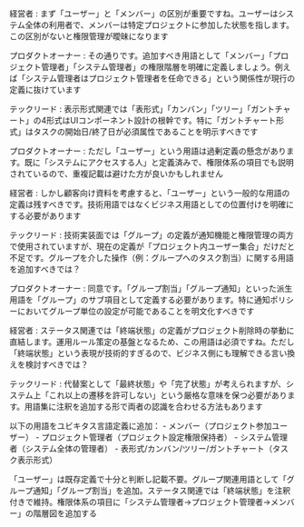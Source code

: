 <interaction>
経営者 : まず「ユーザー」と「メンバー」の区別が重要ですね。ユーザーはシステム全体の利用者で、メンバーは特定プロジェクトに参加した状態を指します。この区別がないと権限管理が曖昧になります

プロダクトオーナー : その通りです。追加すべき用語として「メンバー」「プロジェクト管理者」「システム管理者」の権限階層を明確に定義しましょう。例えば「システム管理者はプロジェクト管理者を任命できる」という関係性が現行の定義に抜けています

テックリード : 表示形式関連では「表形式」「カンバン」「ツリー」「ガントチャート」の4形式はUIコンポーネント設計の根幹です。特に「ガントチャート形式」はタスクの開始日/終了日が必須属性であることを明示すべきです

プロダクトオーナー : ただし「ユーザー」という用語は過剰定義の懸念があります。既に「システムにアクセスする人」と定義済みで、権限体系の項目でも説明されているので、重複記載は避けた方が良いかもしれません

経営者 : しかし顧客向け資料を考慮すると、「ユーザー」という一般的な用語の定義は残すべきです。技術用語ではなくビジネス用語としての位置付けを明確にする必要があります

テックリード : 技術実装面では「グループ」の定義が通知機能と権限管理の両方で使用されていますが、現在の定義が「プロジェクト内ユーザー集合」だけだと不足です。グループを介した操作（例：グループへのタスク割当）に関する用語を追加すべきでは？

プロダクトオーナー : 同意です。「グループ割当」「グループ通知」といった派生用語を「グループ」のサブ項目として定義する必要があります。特に通知ポリシーにおいてグループ単位の設定が可能であることを明文化すべきです

経営者 : ステータス関連では「終端状態」の定義がプロジェクト削除時の挙動に直結します。運用ルール策定の基盤となるため、この用語は必須ですね。ただし「終端状態」という表現が技術的すぎるので、ビジネス側にも理解できる言い換えを検討すべきでは？

テックリード : 代替案として「最終状態」や「完了状態」が考えられますが、システム上「これ以上の遷移を許可しない」という厳格な意味を保つ必要があります。用語集に注釈を追加する形で両者の認識を合わせる方法もあります
</interaction>

<conclusion>
以下の用語をユビキタス言語定義に追加：
- メンバー（プロジェクト参加ユーザー）
- プロジェクト管理者（プロジェクト設定権限保持者）
- システム管理者（システム全体の管理者）
- 表形式/カンバン/ツリー/ガントチャート（タスク表示形式）

「ユーザー」は既存定義で十分と判断し記載不要。グループ関連用語として「グループ通知」「グループ割当」を追加。ステータス関連では「終端状態」を注釈付きで維持。権限体系の項目に「システム管理者→プロジェクト管理者→メンバー」の階層図を追加する
</conclusion>
